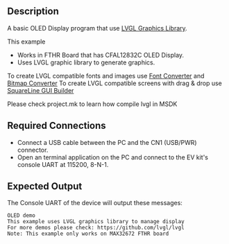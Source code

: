 ## Description

A basic OLED Display program that use [LVGL Graphics Library](https://lvgl.io/).

This example
-   Works in FTHR Board that has CFAL12832C OLED Display.
-   Uses LVGL graphic library to generate graphics.

To create LVGL compatible fonts and images use [Font Converter](https://lvgl.io/tools/fontconverter) and [Bitmap Converter](https://lvgl.io/tools/imageconverter)
To create LVGL compatible screens with drag & drop use [SquareLine GUI Builder](https://squareline.io/)

Please check project.mk to learn how compile lvgl in MSDK

## Required Connections

-   Connect a USB cable between the PC and the CN1 (USB/PWR) connector.
-   Open an terminal application on the PC and connect to the EV kit's console UART at 115200, 8-N-1.

## Expected Output

The Console UART of the device will output these messages:

```
OLED demo
This example uses LVGL graphics library to manage display
For more demos please check: https://github.com/lvgl/lvgl
Note: This example only works on MAX32672 FTHR board
```

